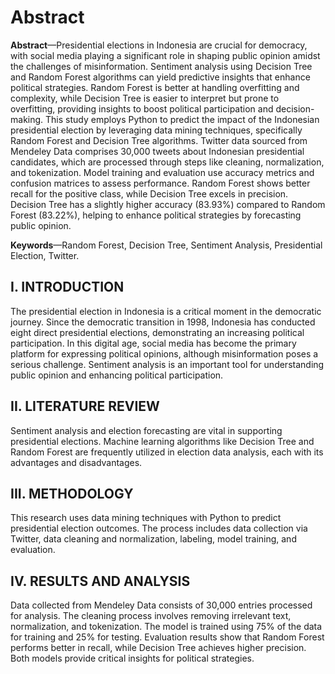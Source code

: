# Abstract
**Abstract**—Presidential elections in Indonesia are crucial for democracy, with social media playing a significant role in shaping public opinion amidst the challenges of misinformation. Sentiment analysis using Decision Tree and Random Forest algorithms can yield predictive insights that enhance political strategies. Random Forest is better at handling overfitting and complexity, while Decision Tree is easier to interpret but prone to overfitting, providing insights to boost political participation and decision-making. This study employs Python to predict the impact of the Indonesian presidential election by leveraging data mining techniques, specifically Random Forest and Decision Tree algorithms. Twitter data sourced from Mendeley Data comprises 30,000 tweets about Indonesian presidential candidates, which are processed through steps like cleaning, normalization, and tokenization. Model training and evaluation use accuracy metrics and confusion matrices to assess performance. Random Forest shows better recall for the positive class, while Decision Tree excels in precision. Decision Tree has a slightly higher accuracy (83.93%) compared to Random Forest (83.22%), helping to enhance political strategies by forecasting public opinion.

**Keywords**—Random Forest, Decision Tree, Sentiment Analysis, Presidential Election, Twitter.

## I. INTRODUCTION
The presidential election in Indonesia is a critical moment in the democratic journey. Since the democratic transition in 1998, Indonesia has conducted eight direct presidential elections, demonstrating an increasing political participation. In this digital age, social media has become the primary platform for expressing political opinions, although misinformation poses a serious challenge. Sentiment analysis is an important tool for understanding public opinion and enhancing political participation.

## II. LITERATURE REVIEW
Sentiment analysis and election forecasting are vital in supporting presidential elections. Machine learning algorithms like Decision Tree and Random Forest are frequently utilized in election data analysis, each with its advantages and disadvantages.

## III. METHODOLOGY
This research uses data mining techniques with Python to predict presidential election outcomes. The process includes data collection via Twitter, data cleaning and normalization, labeling, model training, and evaluation.

## IV. RESULTS AND ANALYSIS
Data collected from Mendeley Data consists of 30,000 entries processed for analysis. The cleaning process involves removing irrelevant text, normalization, and tokenization. The model is trained using 75% of the data for training and 25% for testing. Evaluation results show that Random Forest performs better in recall, while Decision Tree achieves higher precision. Both models provide critical insights for political strategies.
